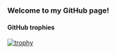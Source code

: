 ### Welcome to my GitHub page!

<!--
**ysard/ysard** is a ✨ _special_ ✨ repository because its `README.md` (this file) appears on your GitHub profile.

Here are some ideas to get you started:

- 🔭 I’m currently working on ...
- 🌱 I’m currently learning ...
- 👯 I’m looking to collaborate on ...
- 🤔 I’m looking for help with ...
- 💬 Ask me about ...
- 📫 How to reach me: ...
- 😄 Pronouns: ...
- ⚡ Fun fact: ...
-->

#### GitHub trophies

[![trophy](https://github-profile-trophy.vercel.app/?username=ryo-ma&theme=onedark&column=9)](https://github.com/ryo-ma/github-profile-trophy)
